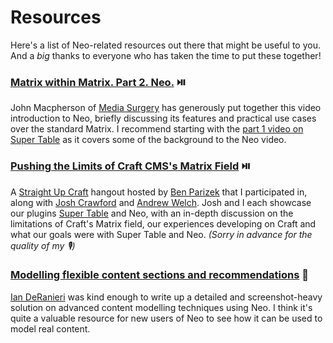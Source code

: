 # Resources

Here's a list of Neo-related resources out there that might be useful to you. And a _big_ thanks to everyone who has taken the time to put these together!

### [Matrix within Matrix. Part 2. Neo.](https://mediasurgery.co.uk/video-episodes/craft/matrix-within-matrix-part-2-neo) :play_or_pause_button:

John Macpherson of [Media Surgery](https://mediasurgery.co.uk) has generously put together this video introduction to Neo, briefly discussing its features and practical use cases over the standard Matrix. I recommend starting with the [part 1 video on Super Table](https://mediasurgery.co.uk/video-episodes/craft/matrix-within-matrix-part-1-super-table) as it covers some of the background to the Neo video.

### [Pushing the Limits of Craft CMS's Matrix Field](https://www.youtube.com/watch?v=HXy_-LLjV_U) :play_or_pause_button:
A [Straight Up Craft](http://straightupcraft.com/) hangout hosted by [Ben Parizek](https://twitter.com/benparizek) that I participated in, along with [Josh Crawford](https://github.com/engram-design) and [Andrew Welch](https://github.com/khalwat). Josh and I each showcase our plugins [Super Table](https://github.com/engram-design/SuperTable) and Neo, with an in-depth discussion on the limitations of Craft's Matrix field, our experiences developing on Craft and what our goals were with Super Table and Neo.
_(Sorry in advance for the quality of my :studio_microphone:)_

### [Modelling flexible content sections and recommendations](http://craftcms.stackexchange.com/a/15940/3811) :memo:
[Ian DeRanieri](https://twitter.com/ianderanieri) was kind enough to write up a detailed and screenshot-heavy solution on advanced content modelling techniques using Neo. I think it's quite a valuable resource for new users of Neo to see how it can be used to model real content.
